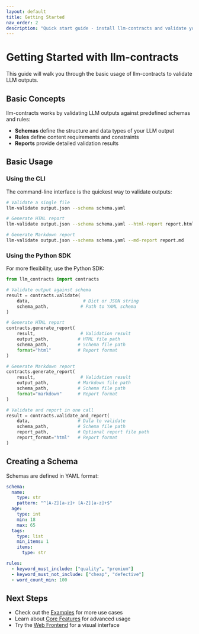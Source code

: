 ```yaml
---
layout: default
title: Getting Started
nav_order: 2
description: "Quick start guide - install llm-contracts and validate your first LLM output"
---
```


# Getting Started with llm-contracts

This guide will walk you through the basic usage of llm-contracts to validate LLM outputs.

## Basic Concepts

llm-contracts works by validating LLM outputs against predefined schemas and rules:

- **Schemas** define the structure and data types of your LLM output
- **Rules** define content requirements and constraints
- **Reports** provide detailed validation results

## Basic Usage

### Using the CLI

The command-line interface is the quickest way to validate outputs:

```bash
# Validate a single file
llm-validate output.json --schema schema.yaml

# Generate HTML report
llm-validate output.json --schema schema.yaml --html-report report.html

# Generate Markdown report
llm-validate output.json --schema schema.yaml --md-report report.md
```

### Using the Python SDK

For more flexibility, use the Python SDK:

```python
from llm_contracts import contracts

# Validate output against schema
result = contracts.validate(
    data,                    # Dict or JSON string
    schema_path,            # Path to YAML schema
)

# Generate HTML report
contracts.generate_report(
    result,                 # Validation result
    output_path,           # HTML file path
    schema_path,           # Schema file path
    format="html"          # Report format
)

# Generate Markdown report
contracts.generate_report(
    result,                 # Validation result
    output_path,           # Markdown file path
    schema_path,           # Schema file path
    format="markdown"      # Report format
)

# Validate and report in one call
result = contracts.validate_and_report(
    data,                  # Data to validate
    schema_path,           # Schema file path
    report_path,           # Optional report file path
    report_format="html"   # Report format
)
```

## Creating a Schema

Schemas are defined in YAML format:

```yaml
schema:
  name:
    type: str
    pattern: "^[A-Z][a-z]+ [A-Z][a-z]+$"
  age:
    type: int
    min: 18
    max: 65
  tags:
    type: list
    min_items: 1
    items:
      type: str

rules:
  - keyword_must_include: ["quality", "premium"]
  - keyword_must_not_include: ["cheap", "defective"]
  - word_count_min: 100
```

## Next Steps

- Check out the [Examples](examples) for more use cases
- Learn about [Core Features](features) for advanced usage
- Try the [Web Frontend](frontend) for a visual interface 